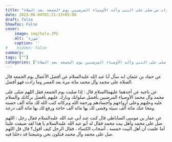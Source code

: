 ```yaml
---
title: "ثواب من صلى على النبي وآله الأوصياء المرضيين يوم الجمعة بعد الصلاة"
date: 2023-06-04T01:21:13+03:00
draft: false
ShowToc: False
cover:
    image: img/hala.JPG
    alt: 'صورة'
    caption: ''
#    hidden: false
summary: 
tags: [""]
categories: ["ثواب من صلى على النبي وآله الأوصياء المرضيين يوم الجمعة بعد الصلاة"]
---
```

عن حماد بن عثمان انه سأل أبا عبد الله عليه‌السلام عن أفضل الأعمال يوم
الجمعة قال الصلاة على محمد وآل محمد مائة مرة بعد العصر وما زادت
فهو أفضل.

عن ناجية عن أحدهما عليهما‌السلام قال : إذا صليت يوم الجمعة فقل
اللهم صلى على محمد وآل محمد الأوصياء المرضيين بأفضل صلواتك وبارك
عليهم بأفضل بركاتك والسلام عليه وعليهم وعلى أرواحهم وأجسادهم
ورحمة الله وبركاته كتب الله لك مائة ألف حسنة ومحا عنك مائة ألف
سيئة وقضى لك بها مائة ألف حاجة ورفع لك بها مائة ألف درجة.

عن عمار بن موسى الساباطي قال كنت
عند أبي عبد الله عليه‌السلام فقال رجل : اللهم صل على محمد وأهل بيت محمد
فقال له أبو عبد الله عليه‌السلام يا هذا لقد ضيقت علينا أما علمت أن أهل البيت
خمسة ، أصحاب الكساء ، فقال الرجل كيف أقول؟ قال قل اللهم صل
على محمد وآل محمد فنكون نحن وشيعتنا قد دخلنا فيه.

